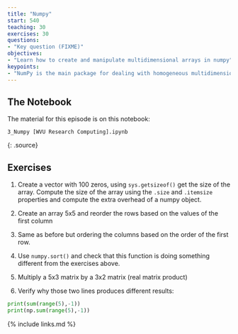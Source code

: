 ```yaml
---
title: "Numpy"
start: 540
teaching: 30
exercises: 30
questions:
- "Key question (FIXME)"
objectives:
- "Learn how to create and manipulate multidimensional arrays in numpy"
keypoints:
- "NumPy is the main package for dealing with homogeneous multidimensional arrays. "
---
```


## The Notebook

The material for this episode is on this notebook:

~~~
3_Numpy [WVU Research Computing].ipynb
~~~
{: .source}

## Exercises

1. Create a vector with 100 zeros, using `sys.getsizeof()` get the size of the array.
Compute the size of the array using the `.size` and `.itemsize` properties and compute the extra overhead of a numpy object.

2. Create an array 5x5 and reorder the rows based on the values of the first column

3. Same as before but ordering the columns based on the order of the first row.

4. Use `numpy.sort()` and check that this function is doing something different from the exercises above.

5. Multiply a 5x3 matrix by a 3x2 matrix (real matrix product)

6. Verify why those two lines produces different results:

```Python
print(sum(range(5),-1))
print(np.sum(range(5),-1))
```

{% include links.md %}
